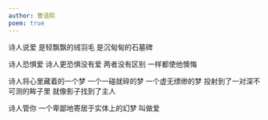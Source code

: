 ```yaml
---
author: 曹语熙
poem: true
---
```

诗人说爱
是轻飘飘的绒羽毛
是沉甸甸的石墓碑

诗人恐惧爱
诗人更恐惧没有爱
两者没有区别
一样都使他懊悔

诗人将心里藏着的一个梦
一个一碰就碎的梦
一个虚无缥缈的梦
投射到了一对深不可测的眸子里
就像影子找到了主人

诗人管你
一个卑鄙地寄居于实体上的幻梦
叫做爱

